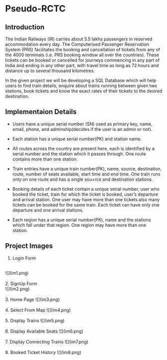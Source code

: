 # Pseudo-RCTC

## Introduction

The Indian Railways (IR) carries about 5.5 lakhs passengers in reserved accommodation every day. The Computerised Passenger Reservation System (PRS) facilitates the booking and cancellation of tickets from any of the 4000 terminals (i.e. PRS booking window all over the countries). These tickets can be booked or cancelled for journeys commencing in any part of India and ending in any other part, with travel time as long as 72 hours and distance up to several thousand kilometres.

In the given project we will be developing a SQL Database which will help users to find train details, enquire about trains running between given two stations, book tickets and know the exact rates of their tickets to the desired destination. 



## Implementaion Details

- Users have a unique serial number (SN) used as primary key, name, email, phone, and adminship(decides if the user is an admin or not).

- Each station has a unique serial number(PK) and station name.

- All routes across the country are present here, each is identified by a serial number and the station which it passes through. One route contains more than one station.

- Train entries have a unique train number(PK), name, source, destination, route, number of seats available, start time and end time. One train runs only on one route and has a single sou+rce and destination stations.

- Booking details of each ticket contain a unique serial number, user who booked the ticket, train for which the ticket is booked, user’s departure and arrival station. One user may have more than one tickets also many tickets can be booked for the same train. Each ticket can have only one departure and one arrival stations.

- Each region has a unique serial number(PK), name and the stations which fall under that region. One region may have more than one station.

## Project Images
1. Login Form
<br>
![](im1.png)
<br><br>
2. SignUp Form
<br>
![](im2.png)
<br><br>
3. Home Page
![](im3.png)
<br><br>
4. Select From Map
![](im4.png)
<br><br>
5. Display Trains
![](im5.png)
<br><br>
6. Display Available Seats
![](im6.png)
<br><br>
7. Display Connecting Trains
![](im7.png)
<br><br>
8. Booked Ticket History
![](im8.png)
<br>
